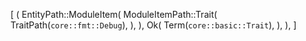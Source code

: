 [
    (
        EntityPath::ModuleItem(
            ModuleItemPath::Trait(
                TraitPath(`core::fmt::Debug`),
            ),
        ),
        Ok(
            Term(`core::basic::Trait`),
        ),
    ),
]